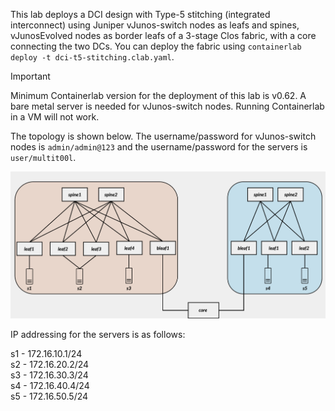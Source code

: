 This lab deploys a DCI design with Type-5 stitching (integrated interconnect) using Juniper vJunos-switch nodes as leafs and spines, vJunosEvolved nodes as border leafs of a 3-stage Clos fabric, with a core connecting the two DCs. You can deploy the fabric using `containerlab deploy -t dci-t5-stitching.clab.yaml`.

> [!IMPORTANT]
> Minimum Containerlab version for the deployment of this lab is v0.62. A bare metal server is needed for vJunos-switch nodes. Running Containerlab in a VM will not work.

The topology is shown below. The username/password for vJunos-switch nodes is `admin/admin@123` and the username/password for the servers is `user/multit00l`.

![dci-t5-stitching-topology](/static/images/dci-t5-stitching.png)

IP addressing for the servers is as follows:

s1 - 172.16.10.1/24  
s2 - 172.16.20.2/24  
s3 - 172.16.30.3/24  
s4 - 172.16.40.4/24  
s5 - 172.16.50.5/24  
